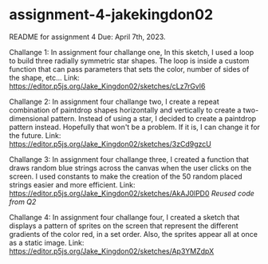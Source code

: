 # assignment-4-jakekingdon02
README for assignment 4
Due: April 7th, 2023. 

Challange 1: In assignment four challange one, In this sketch, I used a loop to build three radially symmetric star shapes. The loop is inside a custom 
function that can pass parameters that sets the color, number of sides of the shape, etc...
Link: https://editor.p5js.org/Jake_Kingdon02/sketches/cLz7rGvl6

Challange 2: In assignment four challange two, I create a repeat combination of paintdrop shapes horizontally and vertically to create a two-dimensional 
pattern. Instead of using a star, I decided to create a paintdrop pattern instead. Hopefully that won't be a problem. If it is, I can change it for the 
future. Link: https://editor.p5js.org/Jake_Kingdon02/sketches/3zCd9gzcU

Challange 3: In assignment four challange three, I created a function that draws random blue strings across the canvas when the user clicks on the screen. 
I used constants to make the creation of the 50 random placed strings easier and more efficient. 
Link: https://editor.p5js.org/Jake_Kingdon02/sketches/AkAJ0lPD0
*Reused code from Q2* 

Challange 4: In assignment four challange four, I created a sketch that displays a pattern of sprites on the screen that represent the different gradients 
of the color red, in a set order. Also, the sprites appear all at once as a static image.
Link: https://editor.p5js.org/Jake_Kingdon02/sketches/Ap3YMZdpX
